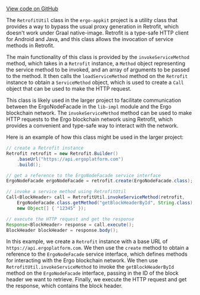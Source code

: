 [View code on GitHub](https://github.com/ergoplatform/ergo-appkit/.autodoc/docs/json/java-client-generated/src/main/java/retrofit2)

The `RetrofitUtil` class in the `ergo-appkit` project is a utility class that provides a way to bypass the usual proxy generation in Retrofit, which doesn't work under Graal native-image. Retrofit is a type-safe HTTP client for Android and Java, and this class allows the invocation of service methods in Retrofit.

The main functionality of this class is provided by the `invokeServiceMethod` method, which takes in a `Retrofit` instance, a `Method` object representing the service method to be invoked, and an array of arguments to be passed to the method. It then calls the `loadServiceMethod` method on the `Retrofit` instance to obtain a `ServiceMethod` object, which is used to create a `Call` object that can be used to make the HTTP request.

This class is likely used in the larger project to facilitate communication between the ErgoNodeFacade in the `lib-impl` module and the Ergo blockchain network. The `invokeServiceMethod` method can be used to make HTTP requests to the Ergo blockchain network using Retrofit, which provides a convenient and type-safe way to interact with the network.

Here is an example of how this class might be used in the larger project:

```java
// create a Retrofit instance
Retrofit retrofit = new Retrofit.Builder()
    .baseUrl("https://api.ergoplatform.com")
    .build();

// get a reference to the ErgoNodeFacade service interface
ErgoNodeFacade ergoNodeFacade = retrofit.create(ErgoNodeFacade.class);

// invoke a service method using RetrofitUtil
Call<BlockHeader> call = RetrofitUtil.invokeServiceMethod(retrofit, 
    ErgoNodeFacade.class.getMethod("getBlockHeaderById", String.class), 
    new Object[] { "12345" });

// execute the HTTP request and get the response
Response<BlockHeader> response = call.execute();
BlockHeader blockHeader = response.body();
```

In this example, we create a `Retrofit` instance with a base URL of `https://api.ergoplatform.com`. We then use the `create` method to obtain a reference to the `ErgoNodeFacade` service interface, which defines methods for interacting with the Ergo blockchain network. We then use `RetrofitUtil.invokeServiceMethod` to invoke the `getBlockHeaderById` method on the `ErgoNodeFacade` interface, passing in the ID of the block header we want to retrieve. Finally, we execute the HTTP request and get the response, which contains the block header.
